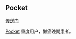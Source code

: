 ## Pocket

[传送门](https://github.com/xuqingfeng/pocket/issues)


[Pocket](http://getpocket.com) 重度用户，懒癌晚期患者。

